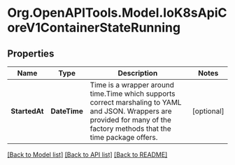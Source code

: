 
# Org.OpenAPITools.Model.IoK8sApiCoreV1ContainerStateRunning

## Properties

Name | Type | Description | Notes
------------ | ------------- | ------------- | -------------
**StartedAt** | **DateTime** | Time is a wrapper around time.Time which supports correct marshaling to YAML and JSON.  Wrappers are provided for many of the factory methods that the time package offers. | [optional] 

[[Back to Model list]](../README.md#documentation-for-models)
[[Back to API list]](../README.md#documentation-for-api-endpoints)
[[Back to README]](../README.md)

